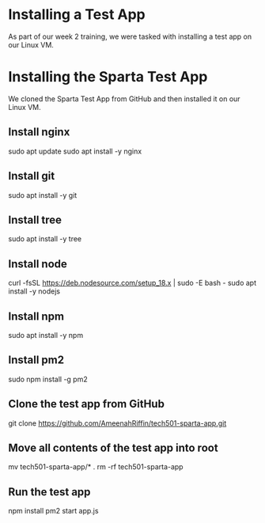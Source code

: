 # Installing a Test App

As part of our week 2 training, we  were tasked with installing a test app on our Linux VM.

# Installing the Sparta Test App

We cloned the Sparta Test App from GitHub and then installed it on our Linux VM.

## Install nginx
sudo apt update
sudo apt install -y nginx

## Install git
sudo apt install -y git

## Install tree
sudo apt install -y tree

## Install node
curl -fsSL https://deb.nodesource.com/setup_18.x | sudo -E bash -
sudo apt install -y nodejs

## Install npm
sudo apt install -y npm

## Install pm2
sudo npm install -g pm2

## Clone the test app from GitHub
git clone https://github.com/AmeenahRiffin/tech501-sparta-app.git

## Move all contents of the test app into root
mv tech501-sparta-app/* .
rm -rf tech501-sparta-app

## Run the test app
npm install
pm2 start app.js

